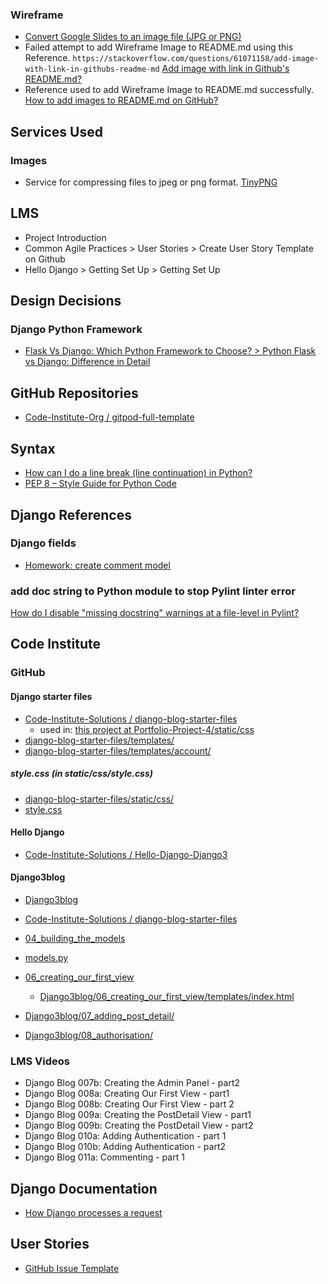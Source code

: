 ### Wireframe
- [Convert Google Slides to an image file (JPG or PNG)](https://youtu.be/K_dU9ncluuQ?t=63)
- Failed attempt to add Wireframe Image to README.md using this Reference. `https://stackoverflow.com/questions/61071158/add-image-with-link-in-githubs-readme-md` [Add image with link in Github's README.md?](https://stackoverflow.com/questions/61071158/add-image-with-link-in-githubs-readme-md)
- Reference used to add Wireframe Image to README.md successfully. [How to add images to README.md on GitHub?](https://stackoverflow.com/questions/14494747/how-to-add-images-to-readme-md-on-github)


## Services Used
### Images
- Service for compressing files to jpeg or png format. [TinyPNG](https://tinypng.com/)

## LMS
- Project Introduction
- Common Agile Practices > User Stories > Create User Story Template on Github
- Hello Django > Getting Set Up > Getting Set Up

## Design Decisions
### Django Python Framework
- [Flask Vs Django: Which Python Framework to Choose? > Python Flask vs Django: Difference in Detail](https://www.interviewbit.com/blog/flask-vs-django/#:~:text=Django%20is%20a%20full%2Dstack,external%20libraries%20and%20minimalist%20features.)

## GitHub Repositories
- [Code-Institute-Org / gitpod-full-template](https://github.com/Code-Institute-Org/gitpod-full-template)

## Syntax
- [How can I do a line break (line continuation) in Python?](https://stackoverflow.com/questions/53162/how-can-i-do-a-line-break-line-continuation-in-python)
- [PEP 8 – Style Guide for Python Code](https://peps.python.org/pep-0008/)

## Django References
### Django fields
- [Homework: create comment model](https://tutorial-extensions.djangogirls.org/en/homework_create_more_models)

### add doc string to Python module to stop Pylint linter error
[How do I disable "missing docstring" warnings at a file-level in Pylint?](https://stackoverflow.com/questions/7877522/how-do-i-disable-missing-docstring-warnings-at-a-file-level-in-pylint)

## Code Institute

###  GitHub

#### Django starter files
- [Code-Institute-Solutions / django-blog-starter-files](https://github.com/Code-Institute-Solutions/django-blog-starter-files)
    - used in: [this project at Portfolio-Project-4/static/css](/Portfolio-Project-4/static/css)
- [django-blog-starter-files/templates/](https://github.com/Code-Institute-Solutions/django-blog-starter-files/tree/master/templates)
- [django-blog-starter-files/templates/account/](https://github.com/Code-Institute-Solutions/django-blog-starter-files/tree/master/templates/account)

##### style.css (in static/css/style.css)
- [django-blog-starter-files/static/css/](https://github.com/Code-Institute-Solutions/django-blog-starter-files/tree/master/static/css)
- [style.css](https://github.com/Code-Institute-Solutions/django-blog-starter-files/blob/master/static/css/style.css)

#### Hello Django
- [Code-Institute-Solutions / Hello-Django-Django3](https://github.com/Code-Institute-Solutions/Hello-Django-Django3)

#### Django3blog
- [Django3blog](https://github.com/Code-Institute-Solutions/Django3blog)
- [Code-Institute-Solutions / django-blog-starter-files](https://github.com/Code-Institute-Solutions/django-blog-starter-files/tree/master/templates)
- [04_building_the_models](https://github.com/Code-Institute-Solutions/Django3blog/tree/master/04_building_the_models)
- [models.py](https://github.com/Code-Institute-Solutions/Django3blog/blob/master/04_building_the_models/blog/models.py)

- [06_creating_our_first_view](https://github.com/Code-Institute-Solutions/Django3blog/tree/master/06_creating_our_first_view)
    - [Django3blog/06_creating_our_first_view/templates/index.html](https://github.com/Code-Institute-Solutions/Django3blog/blob/master/06_creating_our_first_view/templates/index.html)

- [Django3blog/07_adding_post_detail/](https://github.com/Code-Institute-Solutions/Django3blog/tree/master/07_adding_post_detail)
- [Django3blog/08_authorisation/](https://github.com/Code-Institute-Solutions/Django3blog/tree/master/08_authorisation)

### LMS Videos
- Django Blog 007b: Creating the Admin Panel - part2
- Django Blog 008a: Creating Our First View - part1
- Django Blog 008b: Creating Our First View - part 2
- Django Blog 009a: Creating the PostDetail View - part1
- Django Blog 009b: Creating the PostDetail View - part2
- Django Blog 010a: Adding Authentication - part 1
- Django Blog 010b: Adding Authentication - part2
- Django Blog 011a: Commenting - part 1

## Django Documentation
- [How Django processes a request](https://docs.djangoproject.com/en/3.2/topics/http/urls/#how-django-processes-a-request)

## User Stories
- [GitHub Issue Template](https://youtu.be/2gsDUx7PDYo?t=23)